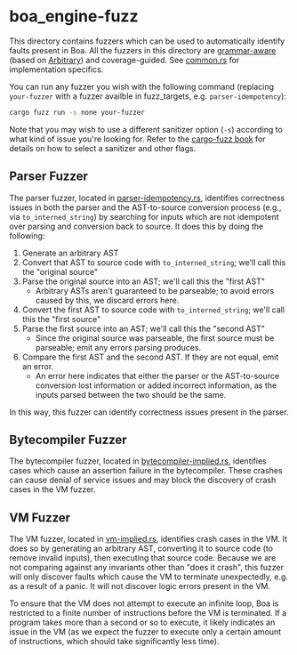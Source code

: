 # boa_engine-fuzz

This directory contains fuzzers which can be used to automatically identify faults present in Boa. All the fuzzers in
this directory are [grammar-aware](https://www.fuzzingbook.org/html/Grammars.html) (based on
[Arbitrary](https://docs.rs/arbitrary/latest/arbitrary/)) and coverage-guided. See [common.rs](fuzz/fuzz_targets/common.rs)
for implementation specifics.

You can run any fuzzer you wish with the following command (replacing `your-fuzzer` with a fuzzer availble in
fuzz_targets, e.g. `parser-idempotency`):

```bash
cargo fuzz run -s none your-fuzzer
```

Note that you may wish to use a different sanitizer option (`-s`) according to what kind of issue you're looking for.
Refer to the [cargo-fuzz book](https://rust-fuzz.github.io/book/cargo-fuzz.html) for details on how to select a
sanitizer and other flags.

## Parser Fuzzer

The parser fuzzer, located in [parser-idempotency.rs](fuzz/fuzz_targets/parser-idempotency.rs), identifies
correctness issues in both the parser and the AST-to-source conversion process (e.g., via `to_interned_string`) by
searching for inputs which are not idempotent over parsing and conversion back to source. It does this by doing the
following:

1. Generate an arbitrary AST
2. Convert that AST to source code with `to_interned_string`; we'll call this the "original source"
3. Parse the original source into an AST; we'll call this the "first AST"
   - Arbitrary ASTs aren't guaranteed to be parseable; to avoid errors caused by this, we discard errors here.
4. Convert the first AST to source code with `to_interned_string`; we'll call this the "first source"
5. Parse the first source into an AST; we'll call this the "second AST"
   - Since the original source was parseable, the first source must be parseable; emit any errors parsing produces.
6. Compare the first AST and the second AST. If they are not equal, emit an error.
   - An error here indicates that either the parser or the AST-to-source conversion lost information or added incorrect
     information, as the inputs parsed between the two should be the same.

In this way, this fuzzer can identify correctness issues present in the parser.

## Bytecompiler Fuzzer

The bytecompiler fuzzer, located in [bytecompiler-implied.rs](fuzz_targets/bytecompiler-implied.rs), identifies cases
which cause an assertion failure in the bytecompiler. These crashes can cause denial of service issues and may block the
discovery of crash cases in the VM fuzzer.

## VM Fuzzer

The VM fuzzer, located in [vm-implied.rs](fuzz_targets/vm-implied.rs), identifies crash cases in the VM. It does so by
generating an arbitrary AST, converting it to source code (to remove invalid inputs), then executing that source code.
Because we are not comparing against any invariants other than "does it crash", this fuzzer will only discover faults
which cause the VM to terminate unexpectedly, e.g. as a result of a panic. It will not discover logic errors present in
the VM.

To ensure that the VM does not attempt to execute an infinite loop, Boa is restricted to a finite number of instructions
before the VM is terminated. If a program takes more than a second or so to execute, it likely indicates an issue in the
VM (as we expect the fuzzer to execute only a certain amount of instructions, which should take significantly less
time).

